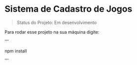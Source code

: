 <h1>Sistema de Cadastro de Jogos</h1>

 > Status do Projeto: Em desenvolvimento 

 Para rodar esse projeto na sua máquina digite:

 '''
 
 npm install

 '''

